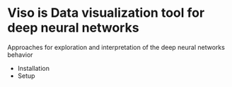 # Viso is Data visualization tool for deep neural networks
Approaches for exploration and interpretation of the deep neural networks behavior

- Installation
- Setup